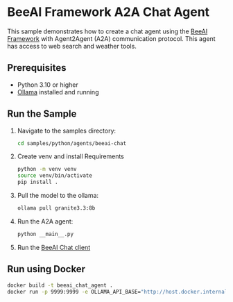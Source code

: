 # BeeAI Framework A2A Chat Agent

This sample demonstrates how to create a chat agent using the [BeeAI Framework](https://docs.beeai.dev/introduction/welcome) with Agent2Agent (A2A) communication protocol. This agent has access to web search and weather tools.

## Prerequisites

- Python 3.10 or higher
- [Ollama](https://ollama.com/) installed and running

## Run the Sample

1. Navigate to the samples directory:

    ```bash
    cd samples/python/agents/beeai-chat
    ```

2. Create venv and install Requirements

    ```bash
    python -m venv venv
    source venv/bin/activate
    pip install .
    ```

3. Pull the model to the ollama:

   ```bash
   ollama pull granite3.3:8b
   ```

4. Run the A2A agent:

    ```bash
    python __main__.py
    ```

5. Run the [BeeAI Chat client](../../hosts/beeai-chat/README.md)

## Run using Docker

```sh
docker build -t beeai_chat_agent .
docker run -p 9999:9999 -e OLLAMA_API_BASE="http://host.docker.internal:11434" beeai_chat_agent
```
